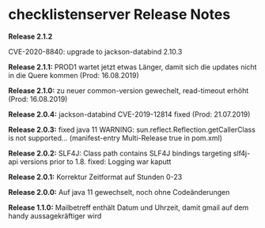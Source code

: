 # checklistenserver Release Notes

__Release 2.1.2__

CVE-2020-8840: upgrade to jackson-databind 2.10.3

__Release 2.1.1:__ PROD1 wartet jetzt etwas Länger, damit sich die updates nicht in die Quere kommen (Prod: 16.08.2019)

__Release 2.1.0:__ zu neuer common-version gewechelt, read-timeout erhöht (Prod: 16.08.2019)

__Release 2.0.4:__ jackson-databind CVE-2019-12814 fixed (Prod: 21.07.2019)

__Release 2.0.3:__ fixed java 11 WARNING: sun.reflect.Reflection.getCallerClass is not supported... (manifest-entry Multi-Release true in pom.xml)

__Release 2.0.2:__ SLF4J: Class path contains SLF4J bindings targeting slf4j-api versions prior to 1.8. fixed: Logging war kaputt

__Release 2.0.1:__ Korrektur Zeitformat auf Stunden 0-23

__Release 2.0.0:__ Auf java 11 gewechselt, noch ohne Codeänderungen

__Release 1.1.0:__ Mailbetreff enthält Datum und Uhrzeit, damit gmail auf dem handy aussagekräftiger wird

